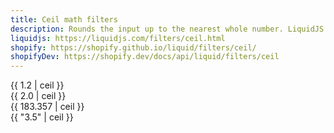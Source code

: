 ```yaml
---
title: Ceil math filters
description: Rounds the input up to the nearest whole number. LiquidJS tries to convert the input to a number before the filter is applied.
liquidjs: https://liquidjs.com/filters/ceil.html
shopify: https://shopify.github.io/liquid/filters/ceil/
shopifyDev: https://shopify.dev/docs/api/liquid/filters/ceil
---
```

{{ 1.2 | ceil }}  
{{ 2.0 | ceil }}  
{{ 183.357 | ceil }}  
{{ "3.5" | ceil }}